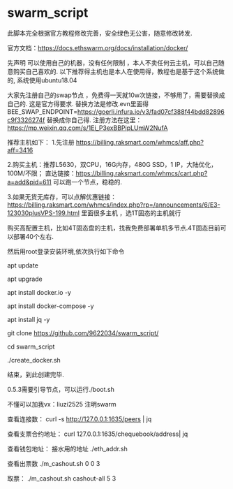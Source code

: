 # swarm_script
此脚本完全根据官方教程修改完善，安全绿色无公害，随意修改转发.

官方文档：https://docs.ethswarm.org/docs/installation/docker/

先声明 可以使用自己的机器，没有任何限制 ，本人不卖任何云主机，可以自己随意购买自己喜欢的. 
以下推荐得主机也是本人在使用得，教程也是基于这个系统做的, 系统使用ubuntu18.04

大家先注册自己的swap节点 ，免费得一天就10w次链接，不够用了，需要替换成自己的. 这是官方得要求.
替换方法是修改.evn里面得 BEE_SWAP_ENDPOINT=https://goerli.infura.io/v3/fad07cf388f44bdd82896c9f3326274f 替换成你自己得.
注册方法在这里：https://mp.weixin.qq.com/s/1Ei_P3exBBPipLUmW2NufA

推荐主机如下：
1.先注册 https://billing.raksmart.com/whmcs/aff.php?aff=3416

2.购买主机：推荐L5630，双CPU，16G内存，480G SSD，1 IP，大陆优化，100M/不限； 直达链接：https://billing.raksmart.com/whmcs/cart.php?a=add&pid=611 可以跑一个节点，稳稳的.

3.如果无货无库存，可以点解优惠链接：https://billing.raksmart.com/whmcs/index.php?rp=/announcements/6/E3-123030plusVPS-199.html 里面很多主机 ，选1T固态的主机就行 

购买高配置主机，比如4T固态盘的主机，找我免费部署单机多节点.4T固态目前可以部署40个左右.

然后用root登录安装环境,依次执行如下命令

apt update

apt upgrade

apt install docker.io -y

apt install docker-compose -y

apt install jq -y

git clone https://github.com/9622034/swarm_script/

cd swarm_script

./create_docker.sh

结束，到此创建完毕.

0.5.3需要引导节点，可以运行./boot.sh

不懂可以加我vx：liuzi2525 注明swarm 


查看连接数：
curl -s http://127.0.0.1:1635/peers | jq

查看支票合约地址：
curl 127.0.0.1:1635/chequebook/address| jq

查看钱包地址： 接水用的地址
./eth_addr.sh 

查看出票数
./m_cashout.sh 0 0 3

取票：
./m_cashout.sh cashout-all 5 3




